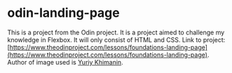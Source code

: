 # odin-landing-page
This is a project from the Odin project. It is a project aimed to challenge my knowledge in Flexbox. It will only consist of HTML and CSS. Link to project: [https://www.theodinproject.com/lessons/foundations-landing-page](https://www.theodinproject.com/lessons/foundations-landing-page). Author of image used is [Yuriy Khimanin](https://unsplash.com/photos/o4H20aIIAt8).

